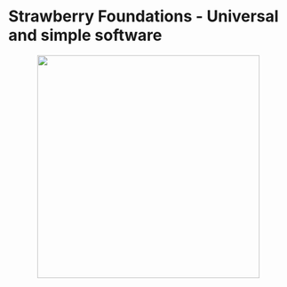 # Strawberry Foundations - Universal and simple software
<center>
  <img width="400px" src="https://github.com/Strawberry-Foundations/.github/assets/81520713/b76f25a9-010c-4f79-a455-bd5bca10a4ad">
</center>

